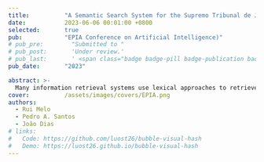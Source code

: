 ```yaml
---
title:          "A Semantic Search System for the Supremo Tribunal de Justiça"
date:           2023-06-06 00:01:00 +0800
selected:       true
pub:            "EPIA Conference on Artificial Intelligence)"
# pub_pre:        "Submitted to "
# pub_post:       'Under review.'
# pub_last:       ' <span class="badge badge-pill badge-publication badge-success">Spotlight</span>'
pub_date:       "2023"

abstract: >-
  Many information retrieval systems use lexical approaches to retrieve information. Such approaches have multiple limitations, and these constraints are exacerbated when tied to specific domains, such as the legal one. Large language models, such as BERT, deeply understand a language and may overcome the limitations of older methodologies, such as BM25. This work investigated and developed a prototype of a Semantic Search System to assist the Supremo Tribunal de Justiça (Portuguese Supreme Court of Justice) in its decision-making process. We built a Semantic Search System that uses specially trained BERT models (Legal-BERTimbau variants) and a Hybrid Search System that incorporates both lexical and semantic techniques by combining the capabilities of BM25 and the potential of Legal-BERTimbau. In this context, we obtained a increase on the discovery metric when compared to BM25 for the first query result. This work also provides information on the most relevant techniques for training a Large Language Model adapted to Portuguese jurisprudence and introduces a new technique of Metadata Knowledge Distillation.
cover:          /assets/images/covers/EPIA.png
authors:
  - Rui Melo
  - Pedro A. Santos 
  - João Dias
# links:
#   Code: https://github.com/luost26/bubble-visual-hash
#   Demo: https://luost26.github.io/bubble-visual-hash
---
```

